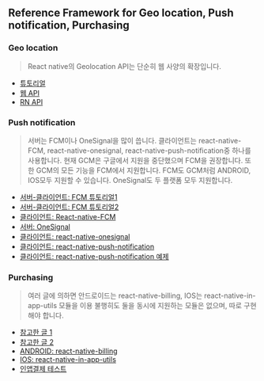 ## Reference Framework for Geo location, Push notification, Purchasing


### Geo location
> React native의 Geolocation API는 단순히 웹 사양의 확장입니다.
* [튜토리얼](https://hackernoon.com/react-native-basics-geolocation-adf3c0d10112)
* [웹 API](https://developer.mozilla.org/en-US/docs/Web/API/Geolocation)
* [RN API](https://facebook.github.io/react-native/docs/geolocation.html)


### Push notification
> 서버는 FCM이나 OneSignal을 많이 씁니다. 
클라이언트는 react-native-FCM, react-native-onesignal, react-native-push-notification중 하나를 사용합니다.
현재 GCM은 구글에서 지원을 중단했으며 FCM을 권장합니다. 또한 GCM의 모든 기능을 FCM에서 지원합니다. 
FCM도 GCM처럼 ANDROID, IOS모두 지원할 수 있습니다.
OneSignal도 두 플랫폼 모두 지원합니다.
* [서버-클라이언트: FCM 튜토리얼1](https://codeburst.io/react-native-push-notifications-with-firebase-1f23c4f0af65)
* [서버-클라이언트: FCM 튜토리얼2](https://blog.botreetechnologies.com/how-to-send-push-notification-to-the-android-phones-using-react-native-and-fcm-b28e1746da7b)
* [클라이언트: React-native-FCM](https://github.com/evollu/react-native-fcm)
* [서버: OneSignal](https://onesignal.com/)
* [클라이언트: react-native-onesignal](https://www.npmjs.com/package/react-native-onesignal)
* [클라이언트: react-native-push-notification](https://www.npmjs.com/package/react-native-push-notification)
* [클라이언트: react-native-push-notification 예제](https://product.farewell.io/visible-react-native-push-notifications-that-work-on-both-ios-and-android-5e90badb4a0f)


### Purchasing
> 여러 글에 의하면 안드로이드는 react-native-billing, IOS는 react-native-in-app-utils 모듈을 이용
불행히도 둘을 동시에 지원하는 모듈은 없으며, 따로 구현해야 합니다. 
* [참고한 글 1](https://www.reddit.com/r/reactnative/comments/66z6mq/tutorials_about_in_app_purchases_with_reactnative/)
* [참고한 글 2](https://react-native.canny.io/feature-requests/p/support-for-in-app-purchases)
* [ANDROID: react-native-billing](https://github.com/idehub/react-native-billing)
* [IOS: react-native-in-app-utils](https://github.com/chirag04/react-native-in-app-utils)
* [인앱결제 테스트](https://developer.android.com/google/play/billing/billing_testing.html)




 